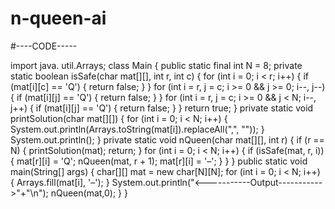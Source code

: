 # n-queen-ai

#----CODE-----

import java. util.Arrays; 
class Main {
 	public static final int N = 8; 
	private static boolean isSafe(char mat[][], int r, int c) { 
	for (int i = 0; i < r; i++) {
	if (mat[i][c] == 'Q') { 
	return false; 
} } 
	for (int i = r, j = c; i >= 0 && j >= 0; i--, j--) { 
	if (mat[i][j] == 'Q') { 
	return false; 
} } 
	for (int i = r, j = c; i >= 0 && j < N; i--, j++) { 
	if (mat[i][j] == 'Q') { 
	return false; 
} } 
	return true; 
} 
	private static void printSolution(char mat[][]) { 
	for (int i = 0; i < N; i++) { 
	System.out.println(Arrays.toString(mat[i]).replaceAll(",", "")); 
} 
	System.out.println(); 
} 
	private static void nQueen(char mat[][], int r) { 
	if (r == N) { 
	printSolution(mat); return;
} 
	for (int i = 0; i < N; i++) { 
	if (isSafe(mat, r, i)) { 
	mat[r][i] = 'Q'; nQueen(mat, r + 1); mat[r][i] = '–'; 
} 
} } 
	public static void main(String[] args) { 
	char[][] mat = new char[N][N]; for (int i = 0; i < N; i++) { 
	Arrays.fill(mat[i], '–'); 
} 
System.out.println("<-----------Output----------->"+"\n");
	nQueen(mat,0); 
} 
} 
